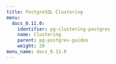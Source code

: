 ```yaml
---
title: PostgreSQL Clustering
menu:
  docs_0.11.0:
    identifier: pg-clustering-postgres
    name: Clustering
    parent: pg-postgres-guides
    weight: 20
menu_name: docs_0.11.0
---
```


